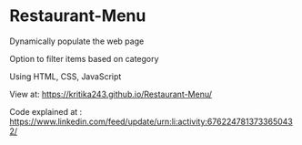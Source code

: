 # Restaurant-Menu

Dynamically populate the web page

Option to filter items based on category

Using HTML, CSS, JavaScript

View at: https://kritika243.github.io/Restaurant-Menu/

Code explained at : https://www.linkedin.com/feed/update/urn:li:activity:6762247813733650432/
